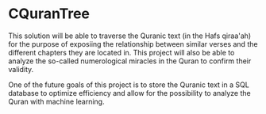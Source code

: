 # CQuranTree

This solution will be able to traverse the Quranic text (in the Hafs qiraa'ah) for the purpose of exposiing the relationship between similar verses and the different chapters they are located in. This project will also be able to analyze the so-called numerological miracles in the Quran to confirm their validity.

One of the future goals of this project is to store the Quranic text in a SQL database to optimize efficiency and allow for the possibility to analyze the Quran with machine learning.
